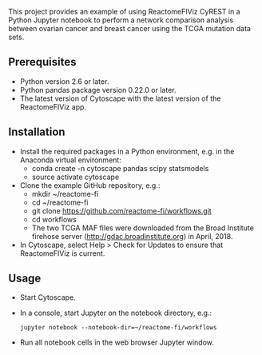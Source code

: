 This project provides an example of using ReactomeFIViz CyREST in a Python Jupyter notebook to perform a network comparison analysis between ovarian cancer and breast cancer using the TCGA mutation data sets.

## Prerequisites
* Python version 2.6 or later.
* Python pandas package version 0.22.0 or later.
* The latest version of Cytoscape with the latest version of the ReactomeFIViz app.

## Installation
* Install the required packages in a Python environment, e.g. in the Anaconda virtual environment:
    - conda create -n cytoscape pandas scipy statsmodels
    - source activate cytoscape
* Clone the example GitHub repository, e.g.:
    - mkdir ~/reactome-fi
    - cd ~/reactome-fi
    - git clone https://github.com/reactome-fi/workflows.git
    - cd workflows
    - The two TCGA MAF files were downloaded from the Broad Institute firehose server (http://gdac.broadinstitute.org) in April, 2018.
* In Cytoscape, select Help > Check for Updates to ensure that ReactomeFIViz is current.

## Usage
* Start Cytoscape.
* In a console, start Jupyter on the notebook directory, e.g.:
  
      jupyter notebook --notebook-dir=~/reactome-fi/workflows

* Run all notebook cells in the web browser Jupyter window.
